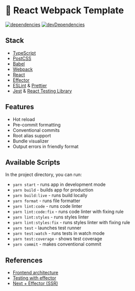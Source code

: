 # 🚀 React Webpack Template

[![dependencies](https://david-dm.org/kotoyama/react-webpack-template.svg)](https://david-dm.org/kotoyama/react-webpack-template)
[![devDependencies](https://david-dm.org/kotoyama/react-webpack-template/dev-status.svg)](https://david-dm.org/kotoyama/react-webpack-template?type=dev)

## Stack

- [TypeScript](https://www.typescriptlang.org/)
- [PostCSS](https://github.com/postcss/postcss)
- [Babel](https://github.com/babel/babel)
- [Webpack](https://github.com/webpack/webpack)
- [React](https://github.com/facebook/react)
- [Effector](https://github.com/effector/effector)
- [ESLint](https://github.com/eslint/eslint) & [Prettier](https://github.com/prettier/prettier)
- [Jest](https://github.com/facebook/jest) & [React Testing Library](https://github.com/testing-library/react-testing-library)

## Features

- Hot reload
- Pre-commit formatting
- Conventional commits
- Root alias support
- Bundle visualizer
- Output errors in friendly format

## Available Scripts

In the project directory, you can run:

- `yarn start` - runs app in development mode
- `yarn build` - builds app for production
- `yarn build:live` - runs build locally
- `yarn format` - runs file formatter
- `yarn lint:code` - runs code linter
- `yarn lint:code:fix` - runs code linter with fixing rule
- `yarn lint:styles` - runs styles linter
- `yarn lint:styles:fix` - runs styles linter with fixing rule
- `yarn test` - launches test runner
- `yarn test:watch` - runs tests in watch mode
- `yarn test:coverage` - shows test coverage
- `yarn commit` - makes conventional commit

## References

- [Frontend architecture](https://github.com/42-px/frontend-architecture)
- [Testing with effector](https://www.notion.so/effector-c664bb08668f403a8c76ece470460512)
- [Next + Effector (SSR)](https://www.notion.so/Effector-SSR-77c30d7c660b44f8b40d818c165b43e0)
